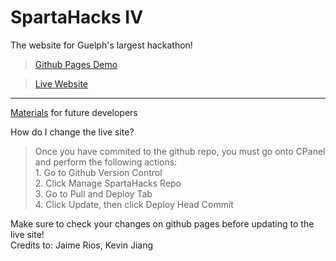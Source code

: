 # SpartaHacks IV
The website for Guelph's largest hackathon!

>[Github Pages Demo](https://davixiao.github.io/SpartaHacks/home.html "Spartahacks Website on Github Pages")

>[Live Website](http://spartahacks.ca)

---
[Materials](https://documentation.cpanel.net/display/CKB/Guide+to+Git+-+Deployment) for future developers

How do I change the live site? <br>
> Once you have commited to the github repo, you must go onto CPanel and perform the following actions:<br>1. Go to Github Version Control <br> 2. Click Manage SpartaHacks Repo <br> 3. Go to Pull and Deploy Tab <br> 4. Click Update, then click Deploy Head Commit <br>

Make sure to check your changes on github pages before updating to the live site! <br>
Credits to:
Jaime Rios, Kevin Jiang
